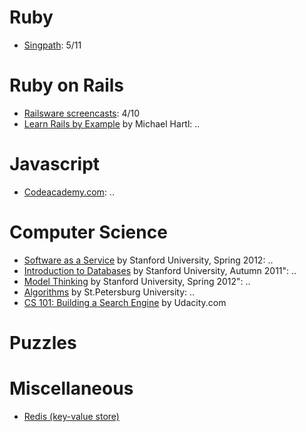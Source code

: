 # Ruby  
* [Singpath](http://www.singpath.com): 5/11


# Ruby on Rails  
* [Railsware screencasts](http://railsware.com/study): 4/10
* [Learn Rails by Example](http://ruby.railstutorial.org/ruby-on-rails-tutorial-book) by Michael Hartl: ..

# Javascript  
* [Codeacademy.com](http://www.codecademy.com/): ..


# Computer Science  
* [Software as a Service](http://www.saas-class.org/) by Stanford University, Spring 2012: ..
* [Introduction to Databases](http://www.db-class.org/) by Stanford University, Autumn 2011": ..
* [Model Thinking](http://www.modelthinker-class.org/) by Stanford University, Spring 2012": ..
* [Algorithms](http://www.lektorium.tv/course/?id=22823) by St.Petersburg University: ..
* [CS 101: Building a Search Engine](http://www.udacity.com/overview/Course/cs101) by Udacity.com


# Puzzles  
# Miscellaneous  
* [Redis (key-value store)](http://redis.io/)  

